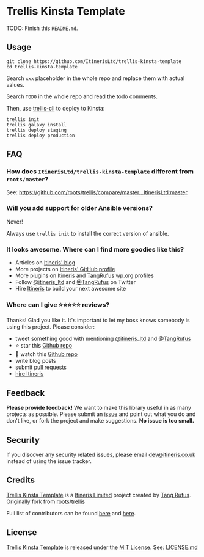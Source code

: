 # Trellis Kinsta Template

TODO: Finish this `README.md`.

## Usage

```
git clone https://github.com/ItinerisLtd/trellis-kinsta-template
cd trellis-kinsta-template
```

Search `xxx` placeholder in the whole repo and replace them with actual values.

Search `TODO` in the whole repo and read the todo comments.

Then, use [trellis-cli](http://github.com/roots/trellis-cli) to deploy to Kinsta:

```
trellis init
trellis galaxy install
trellis deploy staging
trellis deploy production
```

## FAQ

### How does `ItinerisLtd/trellis-kinsta-template` different from `roots/master`?

See: https://github.com/roots/trellis/compare/master...ItinerisLtd:master

### Will you add support for older Ansible versions?

Never!

Always use `trellis init` to install the correct version of ansible.

### It looks awesome. Where can I find more goodies like this?

- Articles on [Itineris' blog](https://www.itineris.co.uk/blog/)
- More projects on [Itineris' GitHub profile](https://github.com/itinerisltd)
- More plugins on [Itineris](https://profiles.wordpress.org/itinerisltd/#content-plugins) and [TangRufus](https://profiles.wordpress.org/tangrufus/#content-plugins) wp.org profiles
- Follow [@itineris_ltd](https://twitter.com/itineris_ltd) and [@TangRufus](https://twitter.com/tangrufus) on Twitter
- Hire [Itineris](https://www.itineris.co.uk/services/) to build your next awesome site

### Where can I give :star::star::star::star::star: reviews?

Thanks! Glad you like it. It's important to let my boss knows somebody is using this project. Please consider:

- tweet something good with mentioning [@itineris_ltd](https://twitter.com/itineris_ltd) and [@TangRufus](https://twitter.com/tangrufus)
- :star: star this [Github repo](https://github.com/ItinerisLtd/trellis-kinsta-template)
- :eyes: watch this [Github repo](https://github.com/ItinerisLtd/trellis-kinsta-template/subscription)
- write blog posts
- submit [pull requests](https://github.com/ItinerisLtd/trellis-kinsta-template)
- [hire Itineris](https://www.itineris.co.uk/services/)

## Feedback

**Please provide feedback!** We want to make this library useful in as many projects as possible.
Please submit an [issue](https://github.com/ItinerisLtd/trellis-kinsta-template/issues/new) and point out what you do and don't like, or fork the project and make suggestions.
**No issue is too small.**

## Security

If you discover any security related issues, please email [dev@itineris.co.uk](mailto:dev@itineris.co.uk) instead of using the issue tracker.

## Credits

[Trellis Kinsta Template](https://github.com/ItinerisLtd/trellis-kinsta-template) is a [Itineris Limited](https://www.itineris.co.uk/) project created by [Tang Rufus](https://typist.tech). Originally fork from [roots/trellis](https://github.com/roots/trellis)

Full list of contributors can be found [here](https://github.com/ItinerisLtd/trellis-kinsta-template/graphs/contributors) and [here](https://github.com/roots/trellis/graphs/contributors).

## License

[Trellis Kinsta Template](https://github.com/ItinerisLtd/trellis-kinsta-template) is released under the [MIT License](https://opensource.org/licenses/MIT). See: [LICENSE.md](./LICENSE.md)
